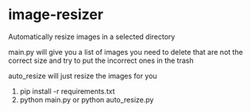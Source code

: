 # image-resizer
Automatically resize images in a selected directory


main.py will give you a list of images you need to delete that are not the correct size
and try to put the incorrect ones in the trash

auto_resize will just resize the images for you

1. pip install -r requirements.txt
2. python main.py or python auto_resize.py


